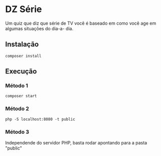 # DZ Série

Um quiz que diz que série de TV você é baseado em como você age em algumas situações do dia-a- dia.

## Instalação
```
composer install
```
## Execução

### Método 1
```
composer start
```
### Método 2
```
php -S localhost:8080 -t public
```
### Método 3
Independende do servidor PHP, basta rodar apontando para a pasta "public"

